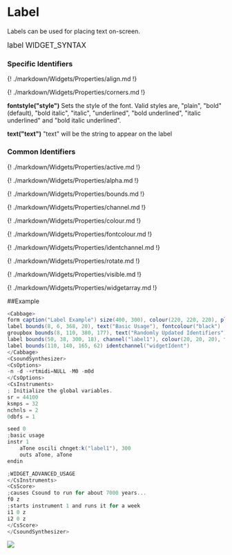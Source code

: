# Label

Labels can be used for placing text on-screen. 


<big></pre>
label WIDGET_SYNTAX
</pre></big>

### Specific Identifiers

{! ./markdown/Widgets/Properties/align.md !} 

{! ./markdown/Widgets/Properties/corners.md !} 

**fontstyle("style")** Sets the style of the font. Valid styles are, "plain", "bold"(default), "bold italic", "italic", "underlined", "bold underlined", "italic underlined" and "bold italic underlined". 

**text("text")** "text" will be the string to appear on the label

### Common Identifiers

{! ./markdown/Widgets/Properties/active.md !}  

{! ./markdown/Widgets/Properties/alpha.md !}  

{! ./markdown/Widgets/Properties/bounds.md !}  

{! ./markdown/Widgets/Properties/channel.md !}  

{! ./markdown/Widgets/Properties/colour.md !}  

{! ./markdown/Widgets/Properties/fontcolour.md !}  

{! ./markdown/Widgets/Properties/identchannel.md !}  

{! ./markdown/Widgets/Properties/rotate.md !}  

{! ./markdown/Widgets/Properties/visible.md !}  
 
{! ./markdown/Widgets/Properties/widgetarray.md !}  

<!--(End of identifiers)/-->

##Example
<!--(Widget Example)/-->
```csharp
<Cabbage>
form caption("Label Example") size(400, 300), colour(220, 220, 220), pluginID("def1")
label bounds(8, 6, 368, 20), text("Basic Usage"), fontcolour("black")
groupbox bounds(8, 110, 380, 177), text("Randomly Updated Identifiers")
label bounds(50, 38, 300, 18), channel("label1"), colour(20, 20, 20), text("Label. Click to send info to Csound")
label bounds(110, 140, 165, 62) identchannel("widgetIdent")
</Cabbage>
<CsoundSynthesizer>
<CsOptions>
-n -d -+rtmidi=NULL -M0 -m0d 
</CsOptions>
<CsInstruments>
; Initialize the global variables. 
sr = 44100
ksmps = 32
nchnls = 2
0dbfs = 1

seed 0 
;basic usage
instr 1 
    aTone oscili chnget:k("label1"), 300
    outs aTone, aTone    
endin

;WIDGET_ADVANCED_USAGE
</CsInstruments>
<CsScore>
;causes Csound to run for about 7000 years...
f0 z
;starts instrument 1 and runs it for a week
i1 0 z
i2 0 z
</CsScore>
</CsoundSynthesizer>
```
<!--(End Widget Example)/-->
![](../images/labelExample.png)